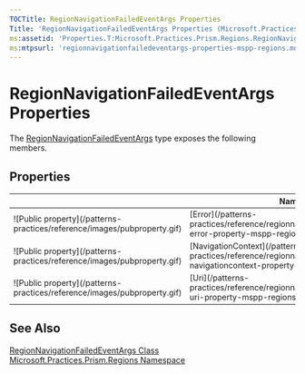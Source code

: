 ```yaml
---
TOCTitle: RegionNavigationFailedEventArgs Properties
Title: 'RegionNavigationFailedEventArgs Properties (Microsoft.Practices.Prism.Regions)'
ms:assetid: 'Properties.T:Microsoft.Practices.Prism.Regions.RegionNavigationFailedEventArgs'
ms:mtpsurl: 'regionnavigationfailedeventargs-properties-mspp-regions.md'
---
```



# RegionNavigationFailedEventArgs Properties

The [RegionNavigationFailedEventArgs](/patterns-practices/reference/regionnavigationfailedeventargs-class-mspp-regions) type exposes the following members.

## Properties


<table>

<thead>
<tr class="header">
<th> </th>
<th>Name</th>
<th>Description</th>
</tr>
</thead>
<tbody>
<tr class="odd">
<td>![Public property](/patterns-practices/reference/images/pubproperty.gif)</td>
<td>[Error](/patterns-practices/reference/regionnavigationfailedeventargs-error-property-mspp-regions)</td>
<td><div class="summary">
Gets the error.
</div></td>
</tr>
<tr class="even">
<td>![Public property](/patterns-practices/reference/images/pubproperty.gif)</td>
<td>[NavigationContext](/patterns-practices/reference/regionnavigationfailedeventargs-navigationcontext-property-mspp-regions)</td>
<td><div class="summary">
Gets the navigation context.
</div></td>
</tr>
<tr class="odd">
<td>![Public property](/patterns-practices/reference/images/pubproperty.gif)</td>
<td>[Uri](/patterns-practices/reference/regionnavigationfailedeventargs-uri-property-mspp-regions)</td>
<td><div class="summary">
Gets the navigation URI
</div></td>
</tr>
</tbody>
</table>

## See Also

[RegionNavigationFailedEventArgs Class](/patterns-practices/reference/regionnavigationfailedeventargs-class-mspp-regions)  
[Microsoft.Practices.Prism.Regions Namespace](/patterns-practices/reference/mspp-regions-namespace)  